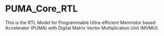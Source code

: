 # PUMA_Core_RTL
This is the RTL Model for Programmable Ultra-efficient Memristor based Accelerator (PUMA) with Digital Matrix Vector Multiplication Unit (MVMU).
